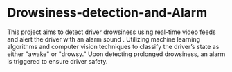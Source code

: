 # Drowsiness-detection-and-Alarm
This project aims to detect driver drowsiness using real-time video feeds and alert the driver with an alarm sound . Utilizing machine learning algorithms and computer vision techniques to classify the driver’s state as either "awake" or "drowsy." Upon detecting prolonged drowsiness, an alarm is triggered to ensure driver safety.
